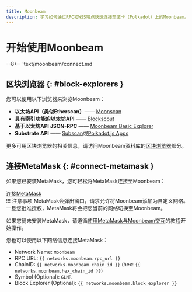 ```yaml
---
title: Moonbeam
description: 学习如何通过RPC和WSS端点快速连接至波卡（Polkadot）上的Moonbeam。
---
```


# 开始使用Moonbeam

--8<-- 'text/moonbeam/connect.md'

## 区块浏览器 {: #block-explorers }

您可以使用以下浏览器来浏览Moonbeam：

 - **以太坊API（类似Etherscan）**—— [Moonscan](https://moonbeam.moonscan.io/)
 - **具有索引功能的以太坊API** —— [Blockscout](https://blockscout.moonbeam.network/)
 - **基于以太坊API JSON-RPC** —— [Moonbeam Basic Explorer](https://moonbeam-explorer.netlify.app/?network=Moonbeam)
 - **Substrate API** —— [Subscan](https://moonbeam.subscan.io/)或[Polkadot.js Apps](https://polkadot.js.org/apps/?rpc=wss%3A%2F%2Fwss.api.moonbeam.network#/explorer)

更多可用区块浏览器的相关信息，请访问Moonbeam资料库的[区块浏览器](/builders/tools/explorers)部分。

## 连接MetaMask {: #connect-metamask }

如果您已安装MetaMask，您可轻松将MetaMask连接至Moonbeam：

<div class="button-wrapper">
    <a href="#" class="md-button connectMetaMask" value="moonbeam">连接MetaMask</a>
</div>
!!! 注意事项
    MetaMask会弹出窗口，请求允许将Moonbeam添加为自定义网络。一旦您批准授权，MetaMask将会把您当前的网络切换至Moonbeam。

如果您尚未安装MetaMask，请遵循[使用MetaMask与Moonbeam交互](/tokens/connect/metamask/)的教程开始操作。

您也可以使用以下网络信息连接MetaMask：

 - Network Name: `Moonbeam`
 - RPC URL: `{{ networks.moonbeam.rpc_url }}`
 - ChainID: `{{ networks.moonbeam.chain_id }}` (hex: `{{ networks.moonbeam.hex_chain_id }}`)
 - Symbol (Optional): `GLMR`
 - Block Explorer (Optional): `{{ networks.moonbeam.block_explorer }}` 